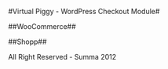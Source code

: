 #Virtual Piggy - WordPress Checkout Module#

##WooCommerce##


##Shopp##


All Right Reserved - Summa 2012